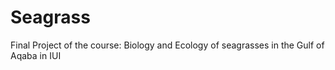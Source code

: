 # Seagrass
Final Project of the course: Biology and Ecology of seagrasses in the Gulf of Aqaba in IUI 

